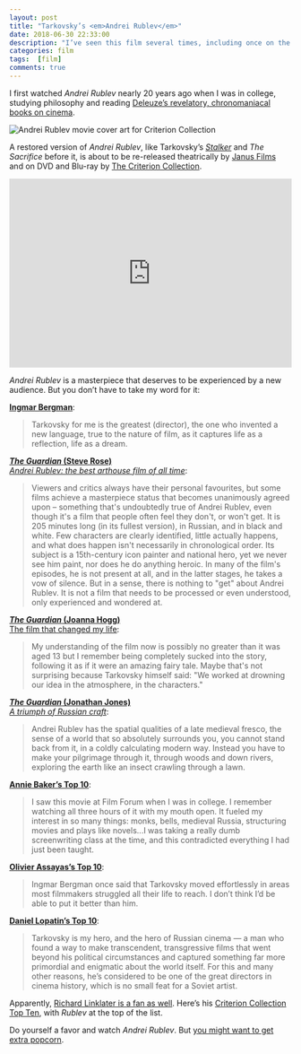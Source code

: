 ```yaml
---
layout: post
title: "Tarkovsky’s <em>Andrei Rublev</em>"
date: 2018-06-30 22:33:00
description: "I’ve seen this film several times, including once on the big screen at the Portland Film Festival. It remains the greatest film I’ve ever seen, and it’s about to be re-released."
categories: film
tags:  [film]
comments: true
---
```


I first watched _Andrei Rublev_ nearly 20 years ago when I was in college, studying philosophy and reading [Deleuze’s revelatory, chronomaniacal books on cinema](/tarkovsky-stalker/#time). 

![Andrei Rublev movie cover art for Criterion Collection](https://s3.amazonaws.com/criterion-production/films/56f99b1a0e803b12d34b73a6b5127cd8/kg8eD35EfxEhGgZjgrSNlFwaZsYrM8_large.jpg)

A restored version of _Andrei Rublev_, like Tarkovsky’s [_Stalker_](/tarkovsky-stalker/) and _The Sacrifice_ before it, is about to be re-released theatrically by [Janus Films](http://www.janusfilms.com/films/1827) and on DVD and Blu-ray by [The Criterion Collection](https://www.criterion.com/films/300-andrei-rublev).

<iframe src="https://player.vimeo.com/video/274160443" width="100%" height="337" frameborder="0" allowfullscreen></iframe>
<br>

_Andrei Rublev_ is a masterpiece that deserves to be experienced by a new audience. But you don’t have to take my word for it:

[**Ingmar Bergman**](https://en.wikipedia.org/wiki/Andrei_Tarkovsky#cite_note-ReferenceA-3): 
> Tarkovsky for me is the greatest (director), the one who invented a new language, true to the nature of film, as it captures life as a reflection, life as a dream.

[**_The Guardian_ (Steve Rose)**   
_Andrei Rublev: the best arthouse film of all time_](https://www.theguardian.com/film/2011/apr/24/film-changed-life-joanna-hogg):
> Viewers and critics always have their personal favourites, but some films achieve a masterpiece status that becomes unanimously agreed upon – something that's undoubtedly true of Andrei Rublev, even though it's a film that people often feel they don't, or won't get. It is 205 minutes long (in its fullest version), in Russian, and in black and white. Few characters are clearly identified, little actually happens, and what does happen isn't necessarily in chronological order. Its subject is a 15th-century icon painter and national hero, yet we never see him paint, nor does he do anything heroic. In many of the film's episodes, he is not present at all, and in the latter stages, he takes a vow of silence. But in a sense, there is nothing to "get" about Andrei Rublev. It is not a film that needs to be processed or even understood, only experienced and wondered at.

[**_The Guardian_ (Joanna Hogg)**   
The film that changed my life](https://www.theguardian.com/film/2011/apr/24/film-changed-life-joanna-hogg):
> My understanding of the film now is possibly no greater than it was aged 13 but I remember being completely sucked into the story, following it as if it were an amazing fairy tale. Maybe that's not surprising because Tarkovsky himself said: "We worked at drowning our idea in the atmosphere, in the characters."

[**_The Guardian_ (Jonathan Jones)**   
_A triumph of Russian craft_](https://www.theguardian.com/artanddesign/2004/jul/02/art):
> Andrei Rublev has the spatial qualities of a late medieval fresco, the sense of a world that so absolutely surrounds you, you cannot stand back from it, in a coldly calculating modern way. Instead you have to make your pilgrimage through it, through woods and down rivers, exploring the earth like an insect crawling through a lawn.

[**Annie Baker’s Top 10**](https://www.criterion.com/current/top-10-lists/241-annie-baker-s-top-10):

> I saw this movie at Film Forum when I was in college. I remember watching all three hours of it with my mouth open. It fueled my interest in so many things: monks, bells, medieval Russia, structuring movies and plays like novels...I was taking a really dumb screenwriting class at the time, and this contradicted everything I had just been taught.

[**Olivier Assayas’s Top 10**](https://www.criterion.com/current/top-10-lists/237-olivier-assayas-s-top-10):

> Ingmar Bergman once said that Tarkovsky moved effortlessly in areas most filmmakers struggled all their life to reach. I don’t think I’d be able to put it better than him.

[**Daniel Lopatin’s Top 10**](https://www.criterion.com/current/top-10-lists/207-daniel-lopatin-s-top-10):

> Tarkovsky is my hero, and the hero of Russian cinema — a man who found a way to make transcendent, transgressive films that went beyond his political circumstances and captured something far more primordial and enigmatic about the world itself. For this and many other reasons, he’s considered to be one of the great directors in cinema history, which is no small feat for a Soviet artist.

Apparently, [Richard Linklater is a fan as well](https://www.pbs.org/newshour/arts/richard-linklater-five-classic-films-watch-now). Here’s his [Criterion Collection Top Ten](https://www.criterion.com/current/top-10-lists/42-richard-linklater-s-top-10), with _Rublev_ at the top of the list.


Do yourself a favor and watch _Andrei Rublev_. But [you might want to get extra popcorn](https://www.google.com/search?safe=active&client=firefox-b-1-ab&ei=cH04W8X7G5yv0PEPtoK1oAI&q=andrei+rublev+runtime&oq=andrei+rublev+runtime&gs_l=psy-ab.3..0.83068.87576.0.87743.21.21.0.0.0.0.79.1255.20.20.0....0...1.1.64.psy-ab..1.20.1250...35i39k1j0i67k1j0i131k1j0i20i264k1j0i20i263i264k1j0i20i263k1j0i22i30k1.0.b4A38v0WoE4).
